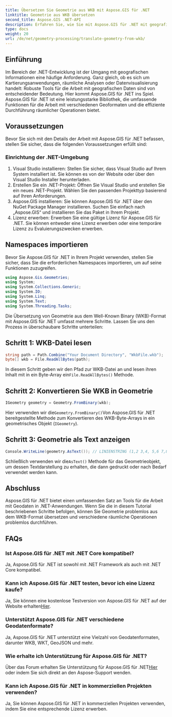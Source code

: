 ```yaml
---
title: Übersetzen Sie Geometrie aus WKB mit Aspose.GIS für .NET
linktitle: Geometrie aus WKB übersetzen
second_title: Aspose.GIS .NET-API
description: Erfahren Sie, wie Sie mit Aspose.GIS für .NET mit geografischen Informationen in .NET arbeiten. Übersetzen Sie Geometrie mühelos aus dem WKB-Format mit der Schritt-für-Schritt-Anleitung.
type: docs
weight: 20
url: /de/net/geometry-processing/translate-geometry-from-wkb/
---
```

## Einführung
Im Bereich der .NET-Entwicklung ist der Umgang mit geografischen Informationen eine häufige Anforderung. Ganz gleich, ob es sich um Kartierungsanwendungen, räumliche Analysen oder Datenvisualisierung handelt: Robuste Tools für die Arbeit mit geografischen Daten sind von entscheidender Bedeutung. Hier kommt Aspose.GIS für .NET ins Spiel. Aspose.GIS für .NET ist eine leistungsstarke Bibliothek, die umfassende Funktionen für die Arbeit mit verschiedenen Geoformaten und die effiziente Durchführung räumlicher Operationen bietet.
## Voraussetzungen
Bevor Sie sich mit den Details der Arbeit mit Aspose.GIS für .NET befassen, stellen Sie sicher, dass die folgenden Voraussetzungen erfüllt sind:
### Einrichtung der .NET-Umgebung
1. Visual Studio installieren: Stellen Sie sicher, dass Visual Studio auf Ihrem System installiert ist. Sie können es von der Website oder über den Visual Studio Installer herunterladen.
2. Erstellen Sie ein .NET-Projekt: Öffnen Sie Visual Studio und erstellen Sie ein neues .NET-Projekt. Wählen Sie den passenden Projekttyp basierend auf Ihren Anforderungen.
3. Aspose.GIS installieren: Sie können Aspose.GIS für .NET über den NuGet Package Manager installieren. Suchen Sie einfach nach „Aspose.GIS“ und installieren Sie das Paket in Ihrem Projekt.
4. Lizenz erwerben: Erwerben Sie eine gültige Lizenz für Aspose.GIS für .NET. Sie können entweder eine Lizenz erwerben oder eine temporäre Lizenz zu Evaluierungszwecken erwerben.

## Namespaces importieren
Bevor Sie Aspose.GIS für .NET in Ihrem Projekt verwenden, stellen Sie sicher, dass Sie die erforderlichen Namespaces importieren, um auf seine Funktionen zuzugreifen.

```csharp
using Aspose.Gis.Geometries;
using System;
using System.Collections.Generic;
using System.IO;
using System.Linq;
using System.Text;
using System.Threading.Tasks;
```

Die Übersetzung von Geometrie aus dem Well-Known Binary (WKB)-Format mit Aspose.GIS für .NET umfasst mehrere Schritte. Lassen Sie uns den Prozess in überschaubare Schritte unterteilen:
## Schritt 1: WKB-Datei lesen
```csharp
string path = Path.Combine("Your Document Directory", "WkbFile.wkb");
byte[] wkb = File.ReadAllBytes(path);
```
 In diesem Schritt geben wir den Pfad zur WKB-Datei an und lesen ihren Inhalt mit in ein Byte-Array ein`File.ReadAllBytes()` Methode.
## Schritt 2: Konvertieren Sie WKB in Geometrie
```csharp
IGeometry geometry = Geometry.FromBinary(wkb);
```
 Hier verwenden wir die`Geometry.FromBinary()`Von Aspose.GIS für .NET bereitgestellte Methode zum Konvertieren des WKB-Byte-Arrays in ein geometrisches Objekt (`IGeometry`).
## Schritt 3: Geometrie als Text anzeigen
```csharp
Console.WriteLine(geometry.AsText()); // LINIENSTRING (1,2 3,4, 5,6 7,8)
```
 Schließlich verwenden wir die`AsText()` Methode für das Geometrieobjekt, um dessen Textdarstellung zu erhalten, die dann gedruckt oder nach Bedarf verwendet werden kann.

## Abschluss
Aspose.GIS für .NET bietet einen umfassenden Satz an Tools für die Arbeit mit Geodaten in .NET-Anwendungen. Wenn Sie die in diesem Tutorial beschriebenen Schritte befolgen, können Sie Geometrie problemlos aus dem WKB-Format übersetzen und verschiedene räumliche Operationen problemlos durchführen.
## FAQs
### Ist Aspose.GIS für .NET mit .NET Core kompatibel?
Ja, Aspose.GIS für .NET ist sowohl mit .NET Framework als auch mit .NET Core kompatibel.
### Kann ich Aspose.GIS für .NET testen, bevor ich eine Lizenz kaufe?
 Ja, Sie können eine kostenlose Testversion von Aspose.GIS für .NET auf der Website erhalten[Hier](https://purchase.aspose.com/buy).
### Unterstützt Aspose.GIS für .NET verschiedene Geodatenformate?
Ja, Aspose.GIS für .NET unterstützt eine Vielzahl von Geodatenformaten, darunter WKB, WKT, GeoJSON und mehr.
### Wie erhalte ich Unterstützung für Aspose.GIS für .NET?
Über das Forum erhalten Sie Unterstützung für Aspose.GIS für .NET[Hier](https://forum.aspose.com/c/gis/33) oder indem Sie sich direkt an den Aspose-Support wenden.
### Kann ich Aspose.GIS für .NET in kommerziellen Projekten verwenden?
Ja, Sie können Aspose.GIS für .NET in kommerziellen Projekten verwenden, indem Sie eine entsprechende Lizenz erwerben.